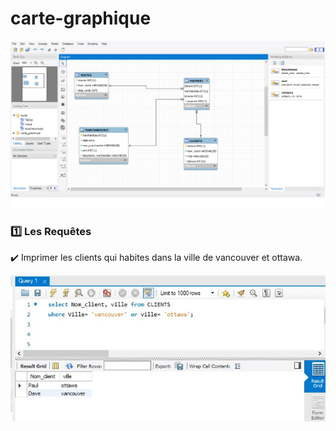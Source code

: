 # carte-graphique


![image](graphique.png)

### :one: Les Requêtes

:heavy_check_mark: Imprimer les clients qui habites dans la ville de vancouver et ottawa.

![image](ville.jpeg)
